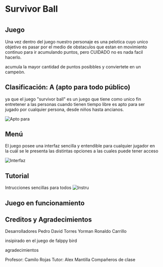 # Survivor Ball
# 

## Juego
Una vez dentro del juego nuestro personaje es una pelotica cuyo unico objetivo es pasar por el medio de obstaculos que estan en movimiento continuo para ir acumulando puntos, pero CUIDADO no es nada facil hacerlo.

acumula la mayor cantidad de puntos posibbles y conviertete en un campeòn.

## Clasificación: A (apto para todo público)
ya que el juego "survivor ball" es un juego que tiene como unico fin entretener a las personas cuando tienen tiempo libre es apto para ser jugado por cualquier persona, desde niños hasta ancianos.

![Apto para](https://user-images.githubusercontent.com/75033852/109210363-b5846400-777a-11eb-8543-07e6f8270cf1.png)


## Menú
El juego posee una interfaz sencilla y entendible para cualquier jugador en la cuál se le presenta las distintas opciones a las cuales puede tener acceso 

![Interfaz](https://user-images.githubusercontent.com/75033852/109210597-0d22cf80-777b-11eb-90ba-bfc1b09a9441.png)


## Tutorial 
Intrucciones sencillas para todos
![Instru](https://user-images.githubusercontent.com/75033852/109210807-54a95b80-777b-11eb-818e-68f1570e06c9.png)

## Juego en funcionamiento 





## Creditos y Agradecimientos

Desarrolladores
Pedro David Torres
Yorman Ronaldo Carrillo

insipirado en el juego de falppy bird

agradecimientos

Profesor: Camilo Rojas
Tutor: Alex Mantilla
Compañeros de clase

